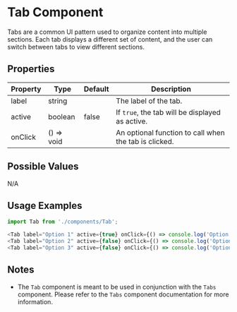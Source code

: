 # Tab Component

Tabs are a common UI pattern used to organize content into multiple sections. Each tab displays a different set of content, and the user can switch between tabs to view different sections.

## Properties

| Property  | Type           | Default     | Description                                                             |
| --------- | -------------- | ----------- | ----------------------------------------------------------------------- |
| label     | string         |             | The label of the tab.                                                    |
| active    | boolean        | false       | If `true`, the tab will be displayed as active.                          |
| onClick   | () => void     |             | An optional function to call when the tab is clicked.                    |

## Possible Values

N/A

## Usage Examples

```javascript
import Tab from './components/Tab';

<Tab label="Option 1" active={true} onClick={() => console.log('Option 1 clicked')} />
<Tab label="Option 2" active={false} onClick={() => console.log('Option 2 clicked')} />
<Tab label="Option 3" active={false} onClick={() => console.log('Option 3 clicked')} />
```

## Notes

- The `Tab` component is meant to be used in conjunction with the `Tabs` component. Please refer to the `Tabs` component documentation for more information.